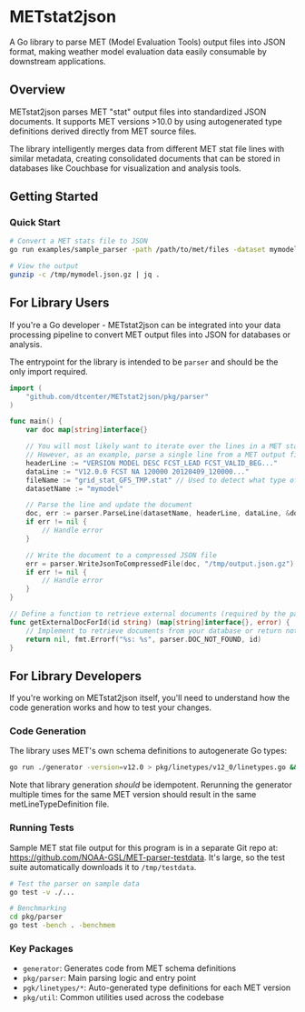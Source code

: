 # METstat2json

A Go library to parse MET (Model Evaluation Tools) output files into JSON format, making weather model evaluation data easily consumable by downstream applications.

## Overview

METstat2json parses MET "stat" output files into standardized JSON documents. It supports MET versions >10.0 by using autogenerated type definitions derived directly from MET source files.

The library intelligently merges data from different MET stat file lines with similar metadata, creating consolidated documents that can be stored in databases like Couchbase for visualization and analysis tools.

## Getting Started

### Quick Start

```bash
# Convert a MET stats file to JSON
go run examples/sample_parser -path /path/to/met/files -dataset mymodel -outdir /tmp

# View the output
gunzip -c /tmp/mymodel.json.gz | jq .
```

## For Library Users

If you're a Go developer - METstat2json can be integrated into your data processing pipeline to convert MET output files into JSON for databases or analysis.

The entrypoint for the library is intended to be `parser` and should be the only import required.

```go
import (
    "github.com/dtcenter/METstat2json/pkg/parser"
)

func main() {
    var doc map[string]interface{}

    // You will most likely want to iterate over the lines in a MET stat file and pass them to ParseLine
    // However, as an example, parse a single line from a MET output file
    headerLine := "VERSION MODEL DESC FCST_LEAD FCST_VALID_BEG..."
    dataLine := "V12.0.0 FCST NA 120000 20120409_120000..."
    fileName := "grid_stat_GFS_TMP.stat" // Used to detect what type of MET output we have
    datasetName := "mymodel"

    // Parse the line and update the document
    doc, err := parser.ParseLine(datasetName, headerLine, dataLine, &doc, fileName, getExternalDocForId)
    if err != nil {
        // Handle error
    }

    // Write the document to a compressed JSON file
    err = parser.WriteJsonToCompressedFile(doc, "/tmp/output.json.gz")
    if err != nil {
        // Handle error
    }
}

// Define a function to retrieve external documents (required by the parser)
func getExternalDocForId(id string) (map[string]interface{}, error) {
    // Implement to retrieve documents from your database or return not found
    return nil, fmt.Errorf("%s: %s", parser.DOC_NOT_FOUND, id)
}
```

## For Library Developers

If you're working on METstat2json itself, you'll need to understand how the code generation works and how to test your changes.

### Code Generation

The library uses MET's own schema definitions to autogenerate Go types:

```bash
go run ./generator -version=v12.0 > pkg/linetypes/v12_0/linetypes.go && golangci-lint fmt ./...
```

Note that library generation _should_ be idempotent. Rerunning the generator multiple times for the same MET version should result in the same metLineTypeDefinition file.

### Running Tests

Sample MET stat file output for this program is in a separate Git repo at: https://github.com/NOAA-GSL/MET-parser-testdata. It's large, so the test suite automatically downloads it to `/tmp/testdata`.

```bash
# Test the parser on sample data
go test -v ./...

# Benchmarking
cd pkg/parser
go test -bench . -benchmem
```

### Key Packages

- `generator`: Generates code from MET schema definitions
- `pkg/parser`: Main parsing logic and entry point
- `pgk/linetypes/*`: Auto-generated type definitions for each MET version
- `pkg/util`: Common utilities used across the codebase
